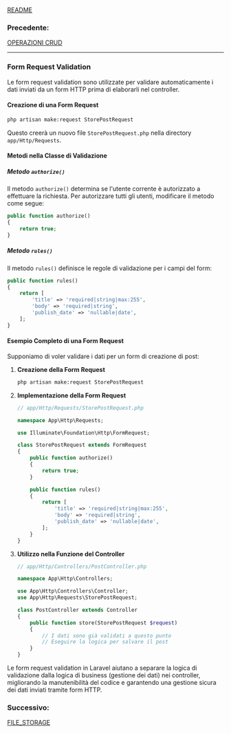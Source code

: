 [README](../README.md)<br>
### **Precedente:**
[OPERAZIONI CRUD](CRUD.md)

---

### Form Request Validation

Le form request validation sono utilizzate per validare automaticamente i dati inviati da un form HTTP prima di elaborarli nel controller.

#### Creazione di una Form Request


```bash
php artisan make:request StorePostRequest
```

Questo creerà un nuovo file `StorePostRequest.php` nella directory `app/Http/Requests`.
<br>

#### Metodi nella Classe di Validazione

##### Metodo `authorize()`

Il metodo `authorize()` determina se l'utente corrente è autorizzato a effettuare la richiesta. Per autorizzare tutti gli utenti, modificare il metodo come segue:

```php
public function authorize()
{
    return true;
}
```

##### Metodo `rules()`

Il metodo `rules()` definisce le regole di validazione per i campi del form:

```php
public function rules()
{
    return [
        'title' => 'required|string|max:255',
        'body' => 'required|string',
        'publish_date' => 'nullable|date',
    ];
}
```

#### Esempio Completo di una Form Request

Supponiamo di voler validare i dati per un form di creazione di post:

1. **Creazione della Form Request**

   ```bash
   php artisan make:request StorePostRequest
   ```

2. **Implementazione della Form Request**

   ```php
   // app/Http/Requests/StorePostRequest.php

   namespace App\Http\Requests;

   use Illuminate\Foundation\Http\FormRequest;

   class StorePostRequest extends FormRequest
   {
       public function authorize()
       {
           return true;
       }

       public function rules()
       {
           return [
               'title' => 'required|string|max:255',
               'body' => 'required|string',
               'publish_date' => 'nullable|date',
           ];
       }
   }
   ```

3. **Utilizzo nella Funzione del Controller**

   ```php
   // app/Http/Controllers/PostController.php

   namespace App\Http\Controllers;

   use App\Http\Controllers\Controller;
   use App\Http\Requests\StorePostRequest;

   class PostController extends Controller
   {
       public function store(StorePostRequest $request)
       {
           // I dati sono già validati a questo punto
           // Eseguire la logica per salvare il post
       }
   }
   ```

Le form request validation in Laravel aiutano a separare la logica di validazione dalla logica di business (gestione dei dati) nei controller, migliorando la manutenibilità del codice e garantendo una gestione sicura dei dati inviati tramite form HTTP.


### **Successivo:**
[FILE_STORAGE](FILE_STORAGE.md)
